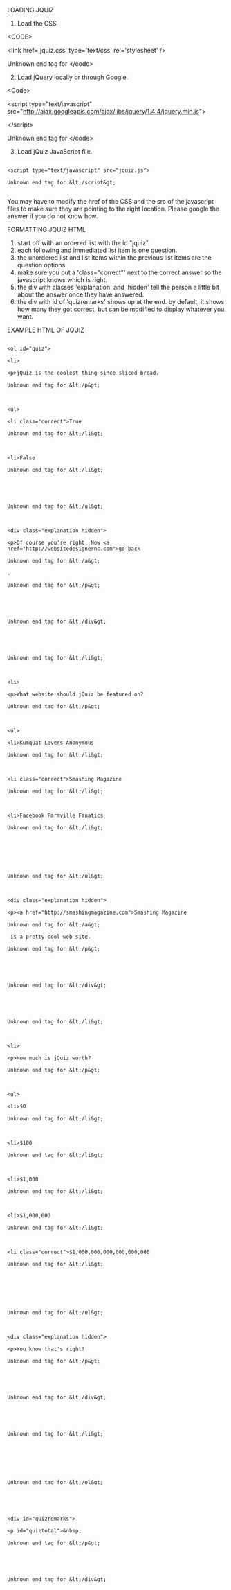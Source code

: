 LOADING JQUIZ

1) Load the CSS


&lt;CODE&gt;




&lt;link href='jquiz.css' type='text/css' rel='stylesheet' /&gt;




Unknown end tag for &lt;/code&gt;



2) Load jQuery locally or through Google.


&lt;Code&gt;




&lt;script type="text/javascript" src="http://ajax.googleapis.com/ajax/libs/jquery/1.4.4/jquery.min.js"&gt;



&lt;/script&gt;




Unknown end tag for &lt;/code&gt;



3) Load jQuiz JavaScript file.
```

<script type="text/javascript" src="jquiz.js">

Unknown end tag for &lt;/script&gt;


```

You may have to modify the href of the CSS and the src of the javascript files to make sure they are pointing to the right location. Please google the answer if you do not know how.

FORMATTING JQUIZ HTML

1) start off with an ordered list with the id "jquiz"
2) each following and immediated list item is one question.
3) the unordered list and list items within the previous list items are the question options.
4) make sure you put a 'class="correct"' next to the correct answer so the javascript knows which is right.
5) the div with classes 'explanation' and 'hidden' tell the person a little bit about the answer once they have answered.
6) the div with id of 'quizremarks' shows up at the end. by default, it shows how many they got correct, but can be modified to display whatever you want.

EXAMPLE HTML OF JQUIZ

```

<ol id="quiz">

<li>

<p>jQuiz is the coolest thing since sliced bread.

Unknown end tag for &lt;/p&gt;



<ul>

<li class="correct">True

Unknown end tag for &lt;/li&gt;



<li>False

Unknown end tag for &lt;/li&gt;





Unknown end tag for &lt;/ul&gt;



<div class="explanation hidden">

<p>Of course you're right. Now <a href="http://websitedesignernc.com">go back

Unknown end tag for &lt;/a&gt;

.

Unknown end tag for &lt;/p&gt;





Unknown end tag for &lt;/div&gt;





Unknown end tag for &lt;/li&gt;



<li>

<p>What website should jQuiz be featured on?

Unknown end tag for &lt;/p&gt;



<ul>

<li>Kumquat Lovers Anonymous

Unknown end tag for &lt;/li&gt;



<li class="correct">Smashing Magazine

Unknown end tag for &lt;/li&gt;



<li>Facebook Farmville Fanatics

Unknown end tag for &lt;/li&gt;







Unknown end tag for &lt;/ul&gt;



<div class="explanation hidden">

<p><a href="http://smashingmagazine.com">Smashing Magazine

Unknown end tag for &lt;/a&gt;

 is a pretty cool web site.

Unknown end tag for &lt;/p&gt;





Unknown end tag for &lt;/div&gt;





Unknown end tag for &lt;/li&gt;



<li>

<p>How much is jQuiz worth?

Unknown end tag for &lt;/p&gt;



<ul>

<li>$0

Unknown end tag for &lt;/li&gt;



<li>$100

Unknown end tag for &lt;/li&gt;



<li>$1,000

Unknown end tag for &lt;/li&gt;



<li>$1,000,000

Unknown end tag for &lt;/li&gt;



<li class="correct">$1,000,000,000,000,000,000

Unknown end tag for &lt;/li&gt;







Unknown end tag for &lt;/ul&gt;



<div class="explanation hidden">

<p>You know that's right!

Unknown end tag for &lt;/p&gt;





Unknown end tag for &lt;/div&gt;





Unknown end tag for &lt;/li&gt;







Unknown end tag for &lt;/ol&gt;





<div id="quizremarks">

<p id="quiztotal">&nbsp;

Unknown end tag for &lt;/p&gt;





Unknown end tag for &lt;/div&gt;


```